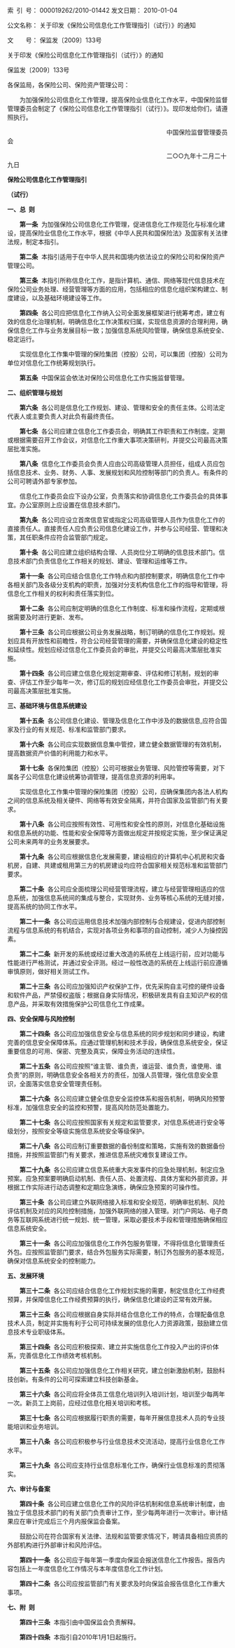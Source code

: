 索 引 号： 000019262/2010-01442 发文日期： 2010-01-04

公文名称： 关于印发《保险公司信息化工作管理指引（试行）》的通知

文  号： 保监发〔2009〕133号

关于印发《保险公司信息化工作管理指引（试行）》的通知

保监发〔2009〕133号

各保监局，各保险公司、保险资产管理公司：

　　为加强保险公司信息化工作管理，提高保险业信息化工作水平，中国保险监督管理委员会制定了《保险公司信息化工作管理指引（试行）》。现印发给你们，请遵照执行。

　　　　　　　　　　　　　　　　　　　　　　　　　　中国保险监督管理委员会

　　　　　　　　　　　　　　　　　　　　　　　　　　二○○九年十二月二十九日

**保险公司信息化工作管理指引**

**（试行）**

**一、总  则**

　　**第一条**  为加强保险公司信息化工作管理，促进信息化工作规范化与标准化建设，提高保险业信息化工作水平，根据《中华人民共和国保险法》及国家有关法律法规，制定本指引。

　　**第二条**  本指引适用于在中华人民共和国境内依法设立的保险公司和保险资产管理公司。

　　**第三条**  本指引所称信息化工作，是指计算机、通信、网络等现代信息技术在保险公司业务处理、经营管理等方面的应用，包括相应的信息化组织架构建立、制度建设，以及基础环境建设等工作。

　　**第四条**  各公司应把信息化工作纳入公司全面发展框架进行统筹考虑，建立有效的信息化治理机制，明确信息化工作决策权归属，实现信息资源的合理利用，确保信息化工作与业务发展目标一致；加强信息系统风险管理，确保信息系统安全、稳定运行。

　　实现信息化工作集中管理的保险集团（控股）公司，可以集团（控股）公司为单位对信息化工作统筹规划执行。

　　**第五条**  中国保监会依法对保险公司信息化工作实施监督管理。

**二、组织管理与规划**

　　**第六条**  各公司是信息化工作规划、建设、管理和安全的责任主体。公司法定代表人或主要负责人对此负有最终责任。

　　**第七条**  各公司应建立信息化工作委员会，明确其工作职责和工作制度。定期或根据需要召开工作会议，对信息化工作重大事项决策研判，并提交公司最高决策层批准实施。

　　**第八条**  信息化工作委员会负责人应由公司高级管理人员担任，组成人员应包括信息技术、业务、财务、人事、发展规划和风险控制等部门的负责人。有条件的公司可聘请外部专家参加。

　　信息化工作委员会应下设办公室，负责落实和协调信息化工作委员会的具体事宜。办公室原则上应设置在信息技术部门。

　　**第九条**  各公司应设立首席信息官或指定公司高级管理人员作为信息化工作的直接责任人。直接责任人应负责公司信息化建设工作，并参与公司经营、管理和决策，其任职条件应符合监管部门规定。

　　**第十条**  各公司应建立组织结构合理、人员岗位分工明确的信息技术部门。信息技术部门负责信息化工作相关的规划、建设、管理和运维等工作。

　　**第十一条**  各公司应结合信息化工作特点和内部控制要求，明确信息化工作中各相关部门及各级分支机构的职责，加强对分支机构信息化工作的指导和管理，将信息化工作相关的权利和责任落实到位。

　　**第十二条**  各公司应制定明确的信息化工作制度、标准和操作流程，定期或根据需要及时进行更新、发布。

　　**第十三条**  各公司应根据公司业务发展战略，制订明确的信息化工作规划。规划应具有开放性和前瞻性，符合公司经营管理的需要，并确保信息化建设的稳定性和延续性。规划应经过信息化工作委员会的审批，并提交公司最高决策层批准实施。

　　**第十四条**  各公司应建立信息化规划定期审查、评估和修订机制，规划的审查、评估工作至少每年一次，修订后的规划应经信息化工作委员会审批，并提交公司最高决策层批准实施。

**三、基础环境与信息系统建设**

　　**第十五条**  各公司信息化建设、管理及信息化工作中涉及的数据信息,应符合国家及行业的有关规范、标准和监管部门要求。

　　**第十六条**  各公司应实现数据信息集中管控，建立健全数据管理的有效机制，提高数据资产价值的利用能力和水平。

　　**第十七条**  各保险集团（控股）公司可根据业务管理、风险管控等需要，对下属各子公司信息化建设统筹协调管理，提高信息资源的利用率。

　　实现信息化工作集中管理的保险集团（控股）公司，应确保集团内各法人机构之间的信息系统及相关硬件、网络等有效安全隔离，并符合国家及监管部门有关要求。

　　**第十八条**  各公司应按照有效性、可用性和安全性的原则，对信息化基础设施和信息系统的功能、性能和安全保障等方面做出规定并按规定实施，至少保证满足公司未来两年的业务发展要求。

　　**第十九条**  各公司应根据信息化发展需要，建设相应的计算机中心机房和灾备机房，自建、共建或租用第三方的机房建设均应符合国家相关规范标准和监管部门要求。

　　**第二十条**  各公司应全面梳理公司经营管理流程，建立与经营管理相适应的信息系统，加强信息系统间的集成与整合，实现财务、业务等核心系统的无缝对接，提高系统的协同工作水平。

　　**第二十一条**  各公司应运用信息技术加强内部控制与合规建设，促进内部控制流程与信息系统的有机结合，实现对各项业务和事项的自动控制，减少人为操控因素。

　　**第二十二条**  新开发的系统或经过重大改造的系统在上线运行前，应对功能与性能进行严格测试，并通过安全评测。经过一般性改造的系统在上线运行前应遵循审慎原则，做好相关测试工作。

　　**第二十三条**  各公司应加强知识产权保护工作，优先采购自主可控的硬件设备和软件产品，严禁侵权盗版；根据自身实际情况，积极研发具有自主知识产权的信息产品，并采取有效措施保护公司信息化工作成果。

**四、安全保障与风险控制**

　　**第二十四条**  各公司应加强信息安全与信息系统的同步规划和同步建设，构建完善的信息安全保障体系。应通过管理机制和技术手段，确保信息系统安全，保证重要信息的可用、保密、完整及真实，保障业务活动的连续性。

　　**第二十五条**  各公司应按照“谁主管、谁负责，谁运营、谁负责，谁使用、谁负责”的原则，明确信息安全各相关方的责任，加强人员管理，强化信息安全意识，全面落实信息安全管理责任制。

　　**第二十六条**  各公司应建立健全信息安全监控体系和报告机制，明确风险预警标准，加强信息安全的监控和预警，提高风险防范处置能力。

　　**第二十七条**  各公司应按照国家有关规定和监管要求，对信息系统进行安全等级划分，按照安全等级实施信息系统安全等级保护。

　　**第二十八条**  各公司应制订重要数据的备份制度和策略，实施有效的数据备份措施，并按照监管部门有关要求，推进信息系统灾难恢复建设工作。

　　**第二十九条**  各公司应建立信息系统重大突发事件的应急处理机制，制定应急预案。应急预案要明确启动机制、责任人员、处置流程、具体方案和外部资源，并根据工作实际进行动态调整和定期应急演练，确保应急预案的可操作性。

　　**第三十条**  各公司应建立外联网络接入标准和安全规范，明确审批机制、风险评估机制及对应的风险控制措施，加强外联网络的接入管理。对门户网站、电子商务等互联网系统进行统一规划、统一管理，采取必要技术手段和管理措施确保相应信息系统安全。

　　**第三十一条**  各公司应加强信息化工作外包服务管理，不得将信息化管理责任外包。应按照监管部门要求，结合外包服务实际需要，制订外包服务的基本规范，确保对信息系统安全的控制能力。

**五、发展环境**

　　**第三十二条**  各公司应结合信息化工作规划实施的需要，制定信息化工作经费预算，并保障信息化工作经费预算的执行，确保信息化建设的正常有效开展。

　　**第三十三条**  各公司应根据自身实际并结合信息化工作的特点，合理配备信息技术人员，制定并实施有利于公司可持续发展的信息化人力资源政策，鼓励建立信息技术专业职级体系。

　　**第三十四条**  各公司应积极探索、建立并实施信息化工作投入产出的评价体系，完善信息化工作绩效考核机制。

　　**第三十五条**  各公司应加强信息化工作相关研究，建立创新激励机制，鼓励科技创新。有条件的公司可探索建立科技创新基金。

　　**第三十六条**  各公司应将全体员工信息化培训列入培训计划，培训至少每两年一次。新员工上岗前，应经过信息化相关培训和考核。

　　**第三十七条**  各公司应根据履行职责的需要，每年开展信息技术人员的专业技能培训和业务培训。

　　**第三十八条**  各公司应积极参与行业信息技术交流活动，提高行业信息化工作水平。

　　**第三十九条**  各公司应支持行业信息标准化工作，确保行业信息标准的贯彻落实。

**六、审计与备案**

　　**第四十条**  各公司应建立信息化工作的风险评估机制和信息系统审计制度，由独立于信息技术部门的有关部门负责审计工作，至少每两年进行一次审计。审计结果应在审计完成后三个月内报保监会备案。

　　鼓励公司在符合国家有关法律、法规和监管要求情况下，聘请具备相应资质的外部机构进行外部审计和风险评估。

　　**第四十一条**  各公司应于每年第一季度向保监会报送信息化工作报告。报告内容包括上一年度信息化工作情况与本年度信息化工作计划。

　　**第四十二条**  各公司应按监管部门有关要求及时向保监会报告信息化工作重大事项。

**七、附  则**

　　**第四十三条**  本指引由中国保监会负责解释。

　　**第四十四条**  本指引自2010年1月1日起施行。